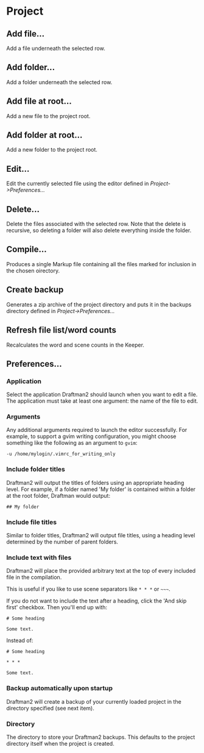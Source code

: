 # Project

## Add file...

Add a file underneath the selected row.

## Add folder...

Add a folder underneath the selected row.

## Add file at root...

Add a new file to the project root.

## Add folder at root...

Add a new folder to the project root.

## Edit...

Edit the currently selected file using the editor defined in *Project->Preferences...*

## Delete...

Delete the files associated with the selected row. Note that the delete is recursive, so deleting a folder will also delete everything inside the folder.

## Compile...

Produces a single Markup file containing all the files marked for inclusion in the chosen oirectory.

## Create backup

Generates a zip archive of the project directory and puts it in the backups directory defined in *Project->Preferences...*

## Refresh file list/word counts

Recalculates the word and scene counts in the Keeper.

## Preferences...

### Application

Select the application Draftman2 should launch when you want to edit a file. The application must take at least one argument: the name of the file to edit.

### Arguments

Any additional arguments required to launch the editor successfully. For example, to support a gvim writing configuration, you might choose something like the following as an argument to `gvim`:

```
-u /home/mylogin/.vimrc_for_writing_only
```

### Include folder titles

Draftman2 will output the titles of folders using an appropriate heading level. For example, if a folder named 'My folder' is contained within a folder at the root folder, Draftman would output:

```
## My folder
```

### Include file titles

Similar to folder titles, Draftman2 will output file titles, using a heading level determined by the number of parent folders. 

### Include text with files

Draftman2 will place the provided arbitrary text at the top of every included file in the compilation.

This is useful if you like to use scene separators like `* * *` or `~~~`.

If you do not want to include the text after a heading, click the 'And skip first' checkbox. Then you'll end up with:

```
# Some heading

Some text.
```

Instead of:

```
# Some heading

* * *

Some text.
```

### Backup automatically upon startup

Draftman2 will create a backup of your currently loaded project in the directory specified (see next item).

### Directory

The directory to store your Draftman2 backups. This defaults to the project directory itself when the project is created.

